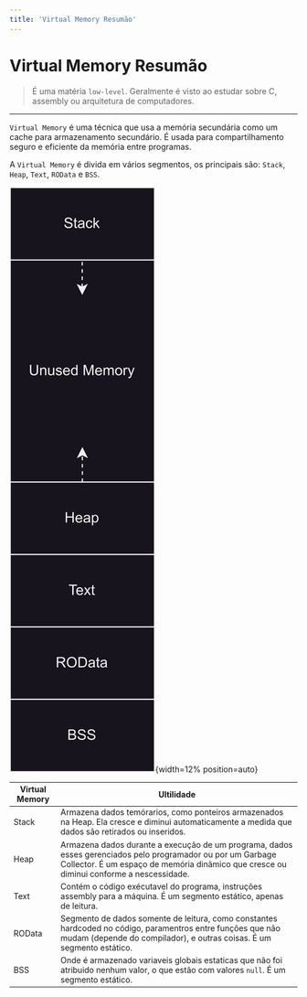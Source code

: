 ```yaml
---
title: 'Virtual Memory Resumão'
---
```


# Virtual Memory Resumão

> É uma matéria `low-level`. Geralmente é visto ao estudar sobre C, assembly ou arquitetura de computadores.

---

`Virtual Memory` é uma técnica que usa a memória secundária como um cache para armazenamento secundário. É usada para compartilhamento seguro e eficiente da memória entre programas.

A `Virtual Memory` é divida em vários segmentos, os principais são: `Stack`, `Heap`, `Text`, `ROData` e `BSS`.

![](/static/images/no-seo/4522-bd13-c7dc7eac996d.png){width=12% position=auto}

| Virtual Memory | Ultilidade |
| - | - |
| Stack | Armazena dados temórarios, como ponteiros armazenados na Heap. Ela cresce e diminui automaticamente a medida que dados são retirados ou inseridos. |
| Heap | Armazena dados durante a execução de um programa, dados esses gerenciados pelo programador ou por um Garbage Collector. É um espaço de memória dinâmico que cresce ou diminui conforme a nescessidade. |
| Text | Contém o código exécutavel do programa, instruções assembly para a máquina. É um segmento estático, apenas de leitura. |
| ROData | Segmento de dados somente de leitura, como constantes hardcoded no código, paramentros entre funções que não mudam (depende do compilador), e outras coisas. É um segmento estático. |
| BSS | Onde é armazenado variaveis globais estaticas que não foi atribuido nenhum valor, o que estão com valores `null`. É um segmento estático. |
